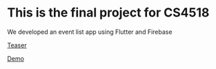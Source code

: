 # This is the final project for CS4518

We developed an event list app using Flutter and Firebase

[Teaser](https://youtu.be/o_8XNruAL2s)

[Demo](https://youtu.be/wnCiSzIvZLo)
